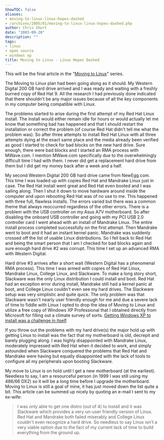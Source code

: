 ```yaml
---
ShowTOC: false
aliases:
- moving-to-linux-linux-hopes-dashed
- /archives/2005/01/moving-to-linux-linux-hopes-dashed.php
author: Chris Short
date: "2003-09-28"
description: ""
tags:
- linux
- open source
- windows xp
title: Moving to Linux - Linux Hopes Dashed
---
```



This will be the final article in the "[Moving to Linux](/moving-to-linux/)" series.

The Moving to Linux plan had been going along as it should. My Western Digital 200 GB hard drive arrived and I was ready and waiting with a freshly burned copy of Red Hat 9. All the research I had previously done indicated that there shouldn't be any major issues because of all the key components in my computer being compatible with Linux.

The problems started to arise during the first attempt of my Red Hat Linux install. The install would either remain idle for hours or would actually let me know that something bad has happened and that I should restart the installation or correct the problem (of course Red Hat didn't tell me what the problem was). So after three attempts to install Red Hat Linux with all three attempts dying at the exact same place and the media already been verified as good I started to check for bad blocks on the new hard drive. Sure enough, there were bad blocks and I started an RMA process with MWave.com. I mention MWave.com specifically due to the overwhelmingly difficult time I had with them. I never did get a replacement hard drive from them but I did get my money back after a week and a half.

My second Western Digital 200 GB hard drive came from NewEgg.com. This time I was loaded up with copies Red Hat and Mandrake Linux just in case. The Red Hat install went great and Red Hat even booted and I was sailing along. Then I shut it down to move hardware around inside the computer and upon rebooting Red Hat was of no use to me. This happened with three full, flawless installs. The errors varied but there was a common theme that always reoccurred regardless of the other errors. There is a problem with the USB controller on my Asus A7V motherboard. So after disabling the onboard USB controller and going with my PCI USB 2.0 controller card I went ahead with an install of Mandrake Linux. The entire install process completed successfully on the first attempt. Then Mandrake went to boot and it had an instant kernel panic. Mandrake was suddenly crossed off the list of usable Linux distributions. So I fell back to Red Hat and being the smart person that I am I checked for bad blocks again and sure enough hard drive #2 was corrupt. This time I set up an advanced RMA with Western Digital.

Hard drive #3 arrives after a short wait (Western Digital has a phenomenal RMA process). This time I was armed with copies of Red Hat Linux, Mandrake Linux, College Linux, and Slackware. To make a long story short, Slackware was the only Linux distribution I could install and boot. Red Hat had an exception error during install, Mandrake still had a kernel panic at boot, and College Linux couldn't even see my hard drives. The Slackware setup was very simplistic and quite quick. The only problem was that Slackware wasn't nearly user friendly enough for me and due a severe lack of time to fiddle with Linux I opted to drop the idea of Moving to Linux and utilize a free copy of Windows XP Professional that I obtained directly from Microsoft for filling out a climate survey of sorts. [Getting Windows XP to install was a challenge in itself](/windows-xp-and-big-hard-drives/).

If you throw out the problems with my hard drive(s) the major hold up with getting Linux to install was the fact that my motherboard is old, decrepit and barely plugging along. I was highly disappointed with Mandrake Linux, moderately impressed with Red Hat when it decided to work, and simply astounded when Slackware conquered the problems that Red Hat and Mandrake were having but equally disappointed with the lack of tools to configure all my peripherals upon booting Slackware.

My move to Linux is on hold until I get a new motherboard (at the earliest). Needless to say, I am a resourceful person (in 1999 I was still using my 486/66 DX2) so it will be a long time before I upgrade the motherboard. Moving to Linux is still a goal of mine, it has just moved down the list quite a bit. This article can be summed up nicely by quoting an e-mail I sent to my ex-wife:

>I was only able to get one distro (out of 4) to install and it was Slackware which provides a very un-user friendly version of Linux. Red Hat and Mandrake both failed miserably and College Linux couldn't even recognize a hard drive. So needless to say Linux isn't a very viable option due to the fact of my current lack of time to build everything from the ground up.

